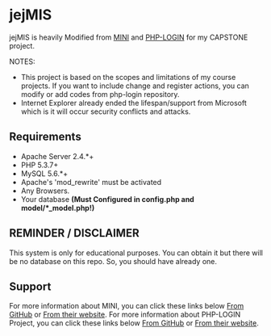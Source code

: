 # jejMIS

jejMIS is heavily Modified from [MINI](http://www.php-mini.com) and [PHP-LOGIN](http://www.php-login.net/) for my CAPSTONE project.

NOTES:
- This project is based on the scopes and limitations of my course projects. If you want to include change and register actions, you can modify or add codes from php-login repository.
- Internet Explorer already ended the lifespan/support from Microsoft which is it will occur security conflicts and attacks.

## Requirements

- Apache Server 2.4.*+
- PHP 5.3.7+
- MySQL 5.6.*+
- Apache's 'mod_rewrite' must be activated
- Any Browsers.
- Your database **(Must Configured in config.php and model/*_model.php!)**

## REMINDER / DISCLAIMER

This system is only for educational purposes. You can obtain it but there will be no database on this repo.
So, you should have already one.

## Support

For more information about MINI, you can click these links below
[From GitHub](https://www.github.com/panique/mini) or [From their website](http://www.php-mini.com/).
For more information about PHP-LOGIN Project, you can click these links below
[From GitHub](https://www.github.com/panique/huge) or [From their website](http://www.php-login.net/).